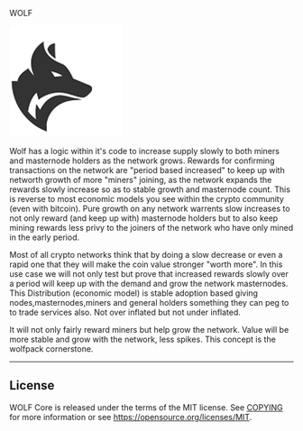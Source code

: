  WOLF

<img src="/src/qt/res/icons/wolf.png" alt="wolfpack"/>


Wolf has a logic within it's code to increase supply slowly to both miners and masternode holders as the network grows. Rewards for confirming transactions on the network are "period based increased" to keep up with networth growth of more "miners" joining, as the network expands the rewards slowly increase so as to stable growth and masternode count. This is reverse to most economic models you see within the crypto community (even with bitcoin). Pure growth on any network warrents slow increases to not only reward (and keep up with) masternode holders but to also keep mining rewards less privy to the joiners of the network who have only mined in the early period.

Most of all crypto networks think that by doing a slow decrease or even a rapid one that they will make the coin value stronger "worth more".
In this use case we will not only test but prove that increased rewards slowly over a period will keep up with the demand and grow the network masternodes. 
This Distribution (economic model) is stable adoption based giving nodes,masternodes,miners and general holders something they can peg to to trade services also. Not over inflated but not under inflated.

It will not only fairly reward miners but help grow the network.
Value will be more stable and grow with the network, less spikes.
This concept is the wolfpack cornerstone.
------------        ---















License
-------

WOLF Core is released under the terms of the MIT license. See [COPYING](COPYING) for more
information or see https://opensource.org/licenses/MIT.


